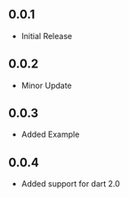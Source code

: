 ## 0.0.1

* Initial Release


## 0.0.2

* Minor Update


## 0.0.3

* Added Example


## 0.0.4

* Added support for dart 2.0
